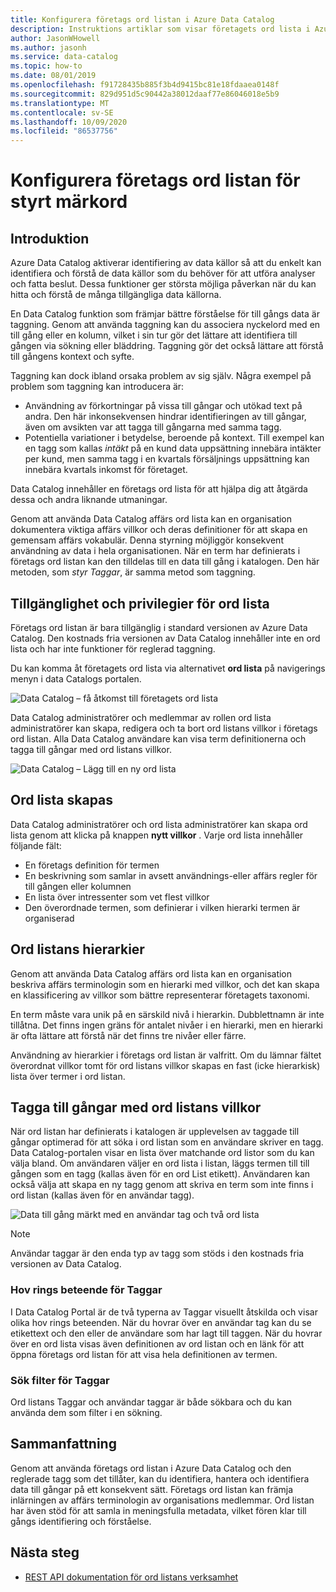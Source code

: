 ```yaml
---
title: Konfigurera företags ord listan i Azure Data Catalog
description: Instruktions artiklar som visar företagets ord lista i Azure Data Catalog för att definiera och använda en gemensam affärs terminologi för att tagga registrerade data till gångar.
author: JasonWHowell
ms.author: jasonh
ms.service: data-catalog
ms.topic: how-to
ms.date: 08/01/2019
ms.openlocfilehash: f91728435b885f3b4d9415bc81e18fdaaea0148f
ms.sourcegitcommit: 829d951d5c90442a38012daaf77e86046018e5b9
ms.translationtype: MT
ms.contentlocale: sv-SE
ms.lasthandoff: 10/09/2020
ms.locfileid: "86537756"
---
```

# <a name="set-up-the-business-glossary-for-governed-tagging"></a>Konfigurera företags ord listan för styrt märkord

## <a name="introduction"></a>Introduktion

Azure Data Catalog aktiverar identifiering av data källor så att du enkelt kan identifiera och förstå de data källor som du behöver för att utföra analyser och fatta beslut. Dessa funktioner ger största möjliga påverkan när du kan hitta och förstå de många tillgängliga data källorna.

En Data Catalog funktion som främjar bättre förståelse för till gångs data är taggning. Genom att använda taggning kan du associera nyckelord med en till gång eller en kolumn, vilket i sin tur gör det lättare att identifiera till gången via sökning eller bläddring. Taggning gör det också lättare att förstå till gångens kontext och syfte.

Taggning kan dock ibland orsaka problem av sig själv. Några exempel på problem som taggning kan introducera är:

* Användning av förkortningar på vissa till gångar och utökad text på andra. Den här inkonsekvensen hindrar identifieringen av till gångar, även om avsikten var att tagga till gångarna med samma tagg.
* Potentiella variationer i betydelse, beroende på kontext. Till exempel kan en tagg som kallas *intäkt* på en kund data uppsättning innebära intäkter per kund, men samma tagg i en kvartals försäljnings uppsättning kan innebära kvartals inkomst för företaget.  

Data Catalog innehåller en företags ord lista för att hjälpa dig att åtgärda dessa och andra liknande utmaningar.

Genom att använda Data Catalog affärs ord lista kan en organisation dokumentera viktiga affärs villkor och deras definitioner för att skapa en gemensam affärs vokabulär. Denna styrning möjliggör konsekvent användning av data i hela organisationen. När en term har definierats i företags ord listan kan den tilldelas till en data till gång i katalogen. Den här metoden, som *styr Taggar*, är samma metod som taggning.

## <a name="glossary-availability-and-privileges"></a>Tillgänglighet och privilegier för ord lista

Företags ord listan är bara tillgänglig i standard versionen av Azure Data Catalog. Den kostnads fria versionen av Data Catalog innehåller inte en ord lista och har inte funktioner för reglerad taggning.

Du kan komma åt företagets ord lista via alternativet **ord lista** på navigerings menyn i data Catalogs portalen.  

![Data Catalog – få åtkomst till företagets ord lista](./media/data-catalog-how-to-business-glossary/01-portal-menu.png)

Data Catalog administratörer och medlemmar av rollen ord lista administratörer kan skapa, redigera och ta bort ord listans villkor i företags ord listan. Alla Data Catalog användare kan visa term definitionerna och tagga till gångar med ord listans villkor.

![Data Catalog – Lägg till en ny ord lista](./media/data-catalog-how-to-business-glossary/02-new-term.png)

## <a name="creating-glossary-terms"></a>Ord lista skapas

Data Catalog administratörer och ord lista administratörer kan skapa ord lista genom att klicka på knappen **nytt villkor** . Varje ord lista innehåller följande fält:

* En företags definition för termen
* En beskrivning som samlar in avsett användnings-eller affärs regler för till gången eller kolumnen
* En lista över intressenter som vet flest villkor
* Den överordnade termen, som definierar i vilken hierarki termen är organiserad

## <a name="glossary-term-hierarchies"></a>Ord listans hierarkier

Genom att använda Data Catalog affärs ord lista kan en organisation beskriva affärs terminologin som en hierarki med villkor, och det kan skapa en klassificering av villkor som bättre representerar företagets taxonomi.

En term måste vara unik på en särskild nivå i hierarkin. Dubblettnamn är inte tillåtna. Det finns ingen gräns för antalet nivåer i en hierarki, men en hierarki är ofta lättare att förstå när det finns tre nivåer eller färre.

Användning av hierarkier i företags ord listan är valfritt. Om du lämnar fältet överordnat villkor tomt för ord listans villkor skapas en fast (icke hierarkisk) lista över termer i ord listan.  

## <a name="tagging-assets-with-glossary-terms"></a>Tagga till gångar med ord listans villkor

När ord listan har definierats i katalogen är upplevelsen av taggade till gångar optimerad för att söka i ord listan som en användare skriver en tagg. Data Catalog-portalen visar en lista över matchande ord listor som du kan välja bland. Om användaren väljer en ord lista i listan, läggs termen till till gången som en tagg (kallas även för en ord List etikett). Användaren kan också välja att skapa en ny tagg genom att skriva en term som inte finns i ord listan (kallas även för en användar tagg).

![Data till gång märkt med en användar tag och två ord lista](./media/data-catalog-how-to-business-glossary/03-tagged-asset.png)

> [!NOTE]
> Användar taggar är den enda typ av tagg som stöds i den kostnads fria versionen av Data Catalog.

### <a name="hover-behavior-on-tags"></a>Hov rings beteende för Taggar

I Data Catalog Portal är de två typerna av Taggar visuellt åtskilda och visar olika hov rings beteenden. När du hovrar över en användar tag kan du se etikettext och den eller de användare som har lagt till taggen. När du hovrar över en ord lista visas även definitionen av ord listan och en länk för att öppna företags ord listan för att visa hela definitionen av termen.

### <a name="search-filters-for-tags"></a>Sök filter för Taggar

Ord listans Taggar och användar taggar är både sökbara och du kan använda dem som filter i en sökning.

## <a name="summary"></a>Sammanfattning

Genom att använda företags ord listan i Azure Data Catalog och den reglerade tagg som det tillåter, kan du identifiera, hantera och identifiera data till gångar på ett konsekvent sätt. Företags ord listan kan främja inlärningen av affärs terminologin av organisations medlemmar. Ord listan har även stöd för att samla in meningsfulla metadata, vilket fören klar till gångs identifiering och förståelse.

## <a name="next-steps"></a>Nästa steg

* [REST API dokumentation för ord listans verksamhet](/rest/api/datacatalog/data-catalog-glossary)
